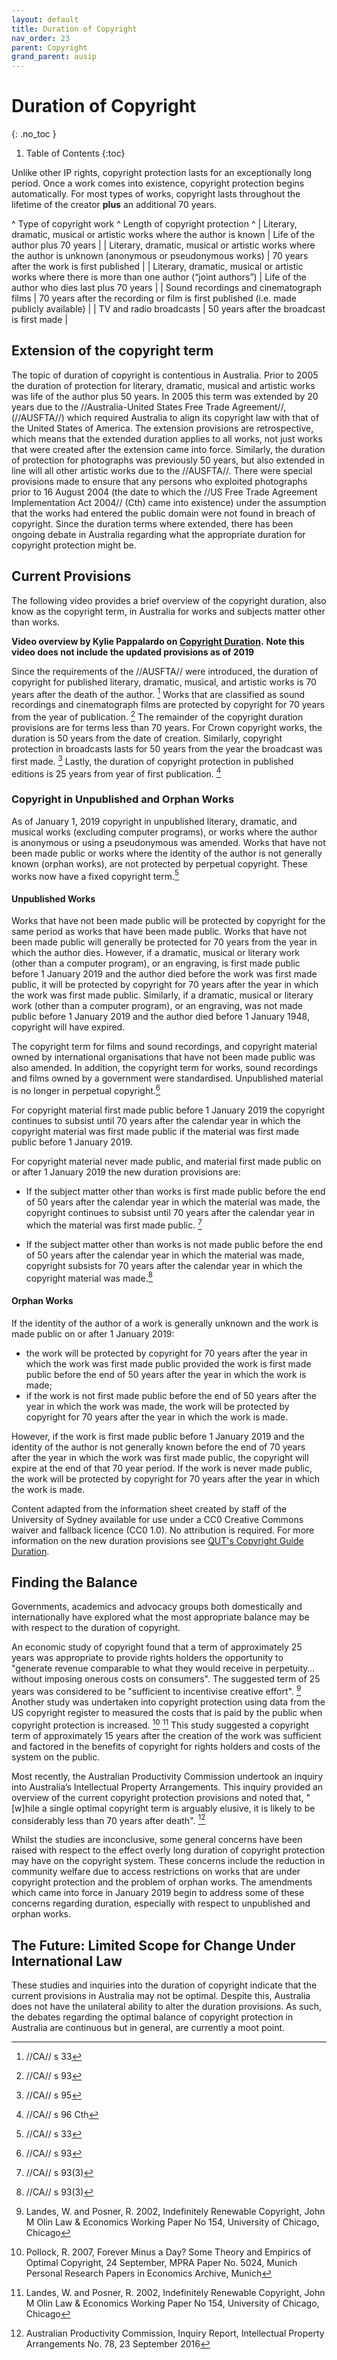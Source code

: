 ```yaml
---
layout: default
title: Duration of Copyright
nav_order: 23
parent: Copyright
grand_parent: ausip
---
```



# Duration of Copyright
{: .no_toc }

1. Table of Contents
{:toc}

Unlike other IP rights, copyright protection lasts for an exceptionally long period. Once a work comes into existence, copyright protection begins automatically. For most types of works, copyright lasts throughout the lifetime of the creator **plus** an additional 70 years.

^ Type of copyright work ^ Length of copyright protection ^
| Literary, dramatic, musical or artistic works where the author is known | Life of the author plus 70 years |
| Literary, dramatic, musical or artistic works where the author is unknown (anonymous or pseudonymous works) | 70 years after the work is first published |
| Literary, dramatic, musical or artistic works where there is more than one author (“joint authors”) | Life of the author who dies last plus 70 years |
| Sound recordings and cinematograph films | 70 years after the recording or film is first published (i.e. made publicly available) |
| TV and radio broadcasts | 50 years after the broadcast is first made |


## Extension of the copyright term

The topic of duration of copyright is contentious in Australia. Prior to 2005 the duration of protection for literary, dramatic, musical and artistic works was life of the author plus 50 years. In 2005 this term was extended by 20 years due to the //Australia-United States Free Trade Agreement//, (//AUSFTA//) which required Australia to align its copyright law with that of the United States of America. The extension provisions are retrospective, which means that the extended duration applies to all works, not just works that were created after the extension came into force. Similarly, the duration of protection for photographs was previously 50 years, but also extended in line will all other artistic works due to the //AUSFTA//. There were special provisions made to ensure that any persons who exploited photographs prior to 16 August 2004 (the date to which the //US Free Trade Agreement Implementation Act 2004// (Cth) came into existence) under the assumption that the works had entered the public domain were not found in breach of copyright. Since the duration terms where extended, there has been ongoing debate in Australia regarding what the appropriate duration for copyright protection might be.

## Current Provisions

The following video provides a brief overview of the copyright duration, also know as the copyright term, in Australia for works and subjects matter other than works.

**Video overview by Kylie Pappalardo on [Copyright Duration](https://www.youtube.com/watch?v=cCA_Ab0kZa4).** **Note this video does not include the updated provisions as of 2019**

Since the requirements of the //AUSFTA// were introduced, the duration of copyright for published literary, dramatic, musical, and artistic works is 70 years after the death of the author. [^AUTOREPLACEDCAs33ENDREPLACE] Works that are classified as sound recordings and cinematograph films are protected by copyright for 70 years from the year of publication. [^AUTOREPLACEDCAs93ENDREPLACE] The remainder of the copyright duration provisions are for terms less than 70 years. For Crown copyright works, the duration is 50 years from the date of creation. Similarly, copyright protection in broadcasts lasts for 50 years from the year the broadcast was first made. [^AUTOREPLACEDCAs95ENDREPLACE] Lastly, the duration of copyright protection in published editions is 25 years from year of first publication. [^AUTOREPLACEDCAs96CthENDREPLACE]
[^AUTOREPLACEDCAs33ENDREPLACE]: //CA// s 33

[^AUTOREPLACEDCAs93ENDREPLACE]: //CA// s 93

[^AUTOREPLACEDCAs95ENDREPLACE]: //CA// s 95

[^AUTOREPLACEDCAs96CthENDREPLACE]:  //CA// s 96 Cth



### Copyright in Unpublished and Orphan Works

As of January 1, 2019 copyright in unpublished literary, dramatic, and musical works (excluding computer programs), or works where the author is anonymous or using a pseudonymous was amended. Works that have not been made public or works where the identity of the author is not generally known (orphan works), are not protected by perpetual copyright. These works now have a fixed copyright term.[^AUTOREPLACEDCAs33ENDREPLACE]
[^AUTOREPLACEDCAs33ENDREPLACE]: //CA// s 33


#### Unpublished Works

Works that have not been made public will be protected by copyright for the same period as works that have been made public. Works that have not been made public will generally be protected for 70 years from the year in which the author dies. However, if a dramatic, musical or literary work (other than a computer program), or an engraving, is first made public before 1 January 2019 and the author died before the work was first made public, it will be protected by copyright for 70 years after the year in which the work was first made public. Similarly, if a dramatic, musical or literary work (other than a computer program), or an engraving, was not made public before 1 January 2019 and the author died before 1 January 1948, copyright will have expired.

The copyright term for films and sound recordings, and copyright material owned by international organisations that have not been made public was also amended. In addition, the copyright term for works, sound recordings and films owned by a government were standardised. Unpublished material is no longer in perpetual copyright.[^AUTOREPLACEDCAs93ENDREPLACE]
[^AUTOREPLACEDCAs93ENDREPLACE]: //CA// s 93


For copyright material first made public before 1 January 2019 the copyright continues to subsist until 70 years after the calendar year in which the copyright material was first made public if the material was first made public before 1 January 2019.

For copyright material never made public, and material first made public on or after 1 January 2019 the new duration provisions are:

  * If the subject matter other than works is first made public before the end of 50 years after the calendar year in which the material was made, the copyright continues to subsist until 70 years after the calendar year in which the material was first made public. [^AUTOREPLACEDCAs933ENDREPLACE]
[^AUTOREPLACEDCAs933ENDREPLACE]: //CA// s 93(3)


  * If the subject matter other than works is not made public before the end of 50 years after the calendar year in which the material was made, copyright subsists for 70 years after the calendar year in which the copyright material was made.[^AUTOREPLACEDCAs933ENDREPLACE]
[^AUTOREPLACEDCAs933ENDREPLACE]: //CA// s 93(3)


#### Orphan Works

If the identity of the author of a work is generally unknown and the work is made public on or after 1 January 2019:

  * the work will be protected by copyright for 70 years after the year in which the work was first made public provided the
work is first made public before the end of 50 years after the year in which the work is made;
  * if the work is not first made public before the end of 50 years after the year in which the work was made, the work will be protected by copyright for 70 years after the year in which the work is made.

However, if the work is first made public before 1 January 2019 and the identity of the author is not generally known before the end of 70 years after the year in which the work was first made public, the copyright will expire at the end of that 70 year period. If the work is never made public, the work will be protected by copyright for 70 years after the year in which the work is made.

Content adapted from the information sheet created by staff of the University of Sydney available for use under a CC0 Creative Commons waiver and fallback licence (CC0 1.0). No attribution is required. For more information on the new duration provisions see [QUT's Copyright Guide Duration](https://www.library.qut.edu.au/copyrightguide/generalinfor/howlongdoesc.jsp).  

## Finding the Balance

Governments, academics and advocacy groups both domestically and internationally have explored what the most appropriate balance may be with respect to the duration of copyright.

An economic study of copyright found that a term of approximately 25 years was appropriate to provide rights holders the opportunity to "generate revenue comparable to what they would receive in perpetuity…without imposing onerous costs on consumers". The suggested term of 25 years was considered to be "sufficient to incentivise creative effort". [^AUTOREPLACEDLandesWandPosnerR2002IndefinitelyRenewableCopyrightJohnMOlinLawEconomicsWorkingPaperNo154UniversityofChicagoChicagoENDREPLACE] Another study was undertaken into copyright protection using data from the US copyright register to measured the costs that is paid by the public when copyright protection is increased. [^AUTOREPLACEDPollockR2007ForeverMinusaDaySomeTheoryandEmpiricsofOptimalCopyright24SeptemberMPRAPaperNo5024MunichPersonalResearchPapersinEconomicsArchiveMunichENDREPLACE] [^AUTOREPLACEDLandesWandPosnerR2002IndefinitelyRenewableCopyrightJohnMOlinLawEconomicsWorkingPaperNo154UniversityofChicagoChicagoENDREPLACE] This study suggested a copyright term of approximately 15 years after the creation of the work was sufficient and factored in the benefits of copyright for rights holders and costs of the system on the public.
[^AUTOREPLACEDLandesWandPosnerR2002IndefinitelyRenewableCopyrightJohnMOlinLawEconomicsWorkingPaperNo154UniversityofChicagoChicagoENDREPLACE]: Landes, W. and Posner, R. 2002, Indefinitely Renewable Copyright, John M Olin Law & Economics Working Paper No 154, University of Chicago, Chicago

[^AUTOREPLACEDLandesWandPosnerR2002IndefinitelyRenewableCopyrightJohnMOlinLawEconomicsWorkingPaperNo154UniversityofChicagoChicagoENDREPLACE]: Landes, W. and Posner, R. 2002, Indefinitely Renewable Copyright, John M Olin Law & Economics Working Paper No 154, University of Chicago, Chicago



[^AUTOREPLACEDPollockR2007ForeverMinusaDaySomeTheoryandEmpiricsofOptimalCopyright24SeptemberMPRAPaperNo5024MunichPersonalResearchPapersinEconomicsArchiveMunichENDREPLACE]: Pollock, R. 2007, Forever Minus a Day? Some Theory and Empirics of Optimal Copyright, 24 September, MPRA Paper No. 5024, Munich Personal Research Papers in Economics Archive, Munich


Most recently, the Australian Productivity Commission undertook an inquiry into Australia’s Intellectual Property Arrangements. This inquiry provided an overview of the current copyright protection provisions and noted that, "[w]hile a single optimal copyright term is arguably elusive, it is likely to be considerably less than 70 years after death". [^AUTOREPLACEDAustralianProductivityCommissionInquiryReportIntellectualPropertyArrangementsNo7823September2016ENDREPLACE]
[^AUTOREPLACEDAustralianProductivityCommissionInquiryReportIntellectualPropertyArrangementsNo7823September2016ENDREPLACE]: Australian Productivity Commission, Inquiry Report, Intellectual Property Arrangements No. 78, 23 September 2016


Whilst the studies are inconclusive, some general concerns have been raised with respect to the effect overly long duration of copyright protection may have on the copyright system. These concerns include the reduction in community welfare due to access restrictions on works that are under copyright protection and the problem of orphan works. The amendments which came into force in January 2019 begin to address some of these concerns regarding duration, especially with respect to unpublished and orphan works.   

## The Future: Limited Scope for Change Under International Law

These studies and inquiries into the duration of copyright indicate that the current provisions in Australia may not be optimal. Despite this, Australia does not have the unilateral ability to alter the duration provisions. As such, the debates regarding the optimal balance of copyright protection in Australia are continuous but in general, are currently a moot point.
